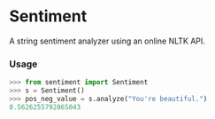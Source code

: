 # Sentiment
A string sentiment analyzer using an online NLTK API.

### Usage

```python
>>> from sentiment import Sentiment
>>> s = Sentiment()
>>> pos_neg_value = s.analyze("You're beautiful.")
0.5626255792865043
```
